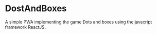 # DostAndBoxes
A simple PWA implementing the game Dots and boxes using the javacript framework ReactJS.

